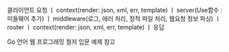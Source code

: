 클라이언트 요청
 ㅣ
context(render: json, xml, err, template)
 ㅣ
server(Use함수 : 미들웨어 추가)
 ㅣ
middleware(로그, 에러 처리, 정적 파일 처리, 웹요청 정보 파싱)
 ㅣ
router
 ㅣ
context(render: json, xml, err, template)
 ㅣ
응답


Go 언어 웹 프로그래밍 철저 입문 예제 참고
